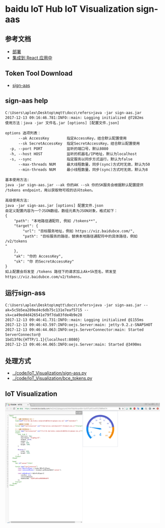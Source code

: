 # baidu IoT Hub IoT Visualization sign-aas

## 参考文档

* [部署](https://cloud.baidu.com/doc/IOTVIZ/GettingStarted.html#.E5.90.8E.E7.AB.AF.E9.9B.86.E6.88.90)
* [集成到 React 应用中](https://cloud.baidu.com/doc/IOTVIZ/BestPractise.html#.E4.BF.AE.E6.94.B9.E4.BB.A3.E7.A0.81)

## Token Tool Download

* [sign-aas](http://iot-dv.cdn.bcebos.com/v2/sdk/sign-aas.jar)

## sign-aas help

```
C:\Users\aplex\Desktop\mqtt\docs\refers>java -jar sign-aas.jar
2017-12-13 09:16:46.781:INFO::main: Logging initialized @7282ms
使用方法：java -jar 文件名.jar [options] [配置文件.json]

options 选项列表：
      --ak AccessKey        指定AccessKey，结合默认配置使用
      --sk SecretAccessKey  指定SecretAccessKey，结合默认配置使用
  -p, --port PORT           监听的端口号，默认8080
  -h, --host HOST           监听的机器名/IP地址，默认为localhost
  -s, --sync                指定服务以同步方式运行，默认为false
      --max-threads NUM     最大线程数量，同步(sync)方式时无效，默认为50
      --min-threads NUM     最小线程数量，同步(sync)方式时无效，默认为8

基本使用方法:
java -jar sign-aas.jar --ak 你的AK --sk 你的SK服务会根据默认配置提供 /tokens endpoint，用以获取物可视的访问token。

高级使用方法:
java -jar sign-aas.jar [options] 配置文件.json
自定义配置内容为一个JSON数组，数组元素为JSON对象，格式如下：
{
    "path": "本地路径通配符, 例如 /tokens**",
    "target": {
        "url": "目标服务地址，例如 https://viz.baidubce.com/",
        "path": "目标服务的路径，替换本地路径通配符中的具体路径，例如 /v2/tokens
"
    },
    "ak": "你的 AccessKey",
    "sk": "你 的SecretAccessKey"
}
如上配置会将发至 /tokens 路径下的请求加上Ak+Sk签名，转发至 https://viz.baidubce.com/v2/tokens。
```

## 运行sign-ass

```
C:\Users\aplex\Desktop\mqtt\docs\refers>java -jar sign-aas.jar --ak=5c5b5ea289ed4c6db75c131e7eaf5715 --sk=ca49ed4d426541e79f7da83fde4b9e28
2017-12-13 09:46:41.731:INFO::main: Logging initialized @1155ms
2017-12-13 09:46:43.597:INFO:oejs.Server:main: jetty-9.2.z-SNAPSHOT
2017-12-13 09:46:44.063:INFO:oejs.ServerConnector:main: Started ServerConnector@
1bd13f0c{HTTP/1.1}{localhost:8080}
2017-12-13 09:46:44.065:INFO:oejs.Server:main: Started @3490ms
```

## 处理方式

* [../code/IoT_Visualization/sign-ass.py](../code/IoT_Visualization/sign-ass.py)
* [../code/IoT_Visualization/bce_tokens.py](../code/IoT_Visualization/bce_tokens.py)

## IoT Visualization

![../img/Biadu_IoT_Hub_IoT_VZ_UI.png](../img/Biadu_IoT_Hub_IoT_VZ_UI.png)
